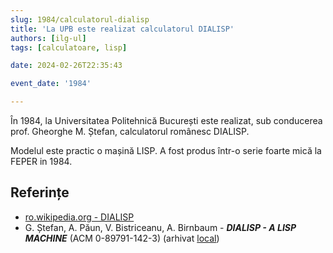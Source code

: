 ```yaml
---
slug: 1984/calculatorul-dialisp
title: 'La UPB este realizat calculatorul DIALISP'
authors: [ilg-ul]
tags: [calculatoare, lisp]

date: 2024-02-26T22:35:43

event_date: '1984'

---
```


În 1984, la Universitatea Politehnică București este
realizat, sub conducerea prof. Gheorghe M. Ștefan,
calculatorul românesc DIALISP.

<!-- truncate -->

Modelul este practic o mașină LISP. A fost produs într-o serie foarte
mică la FEPER in 1984.

## Referințe

- [ro.wikipedia.org - DIALISP](https://ro.wikipedia.org/wiki/DIALISP)
- G. Ștefan, A. Păun, V. Bistriceanu, A. Birnbaum - _**DIALISP - A LISP MACHINE**_ (ACM 0-89791-142-3) (arhivat [local](https://cronica-it.github.io/arhiva/#1984))
